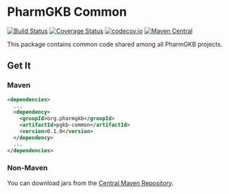 # PharmGKB Common

[![Build Status](https://travis-ci.org/PharmGKB/pgkb-common.svg?branch=master)](https://travis-ci.org/PharmGKB/pgkb-common)
[![Coverage Status](https://coveralls.io/repos/github/PharmGKB/pgkb-common/badge.svg?branch=master)](https://coveralls.io/github/PharmGKB/pgkb-common?branch=master)
[![codecov.io](https://codecov.io/github/PharmGKB/pgkb-common/coverage.svg?branch=master)](https://codecov.io/github/PharmGKB/pgkb-common?branch=master)
[![Maven Central](https://maven-badges.herokuapp.com/maven-central/org.pharmgkb/pgkb-common/badge.svg)](https://maven-badges.herokuapp.com/maven-central/org.pharmgkb/pgkb-common)

This package contains common code shared among all PharmGKB projects.

## Get It

### Maven

```xml
<dependencies>
  ...
  <dependency>
    <groupId>org.pharmgkb</groupId>
    <artifactId>pgkb-common</artifactId>
    <version>0.1.0</version>
  </dependency>
  ...
</dependencies>
```

### Non-Maven

You can download jars from the [Central Maven Repository](http://search.maven.org/#search%7Cga%7C1%7Cg%3A%22org.pharmgkb%22%20a%3A%22pgkb-common%22).
